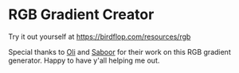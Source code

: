# RGB Gradient Creator
Try it out yourself at https://birdflop.com/resources/rgb

Special thanks to [Oli](https://github.com/Oli-idk) and [Saboor](http://github.com/saboooor) for their work on this RGB gradient generator. Happy to have y'all helping me out.
